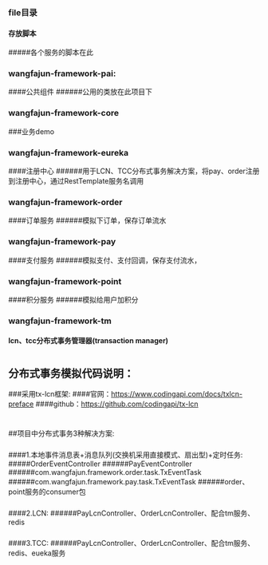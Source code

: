 ### file目录
#### 存放脚本
#####各个服务的脚本在此

### wangfajun-framework-pai:
####公共组件
######公用的类放在此项目下

### wangfajun-framework-core
###业务demo

### wangfajun-framework-eureka
####注册中心
######用于LCN、TCC分布式事务解决方案，将pay、order注册到注册中心，通过RestTemplate服务名调用

### wangfajun-framework-order
####订单服务
######模拟下订单，保存订单流水

### wangfajun-framework-pay
####支付服务
######模拟支付、支付回调，保存支付流水，

### wangfajun-framework-point
####积分服务
######模拟给用户加积分

### wangfajun-framework-tm
#### lcn、tcc分布式事务管理器(transaction manager)
#
## 分布式事务模拟代码说明：
###采用tx-lcn框架:
####官网：https://www.codingapi.com/docs/txlcn-preface
####github：https://github.com/codingapi/tx-lcn

#
##项目中分布式事务3种解决方案:
###
####1.本地事件消息表+消息队列(交换机采用直接模式、扇出型)+定时任务:
#####OrderEventController
######PayEventController
######com.wangfajun.framework.order.task.TxEventTask
######com.wangfajun.framework.pay.task.TxEventTask
######order、point服务的consumer包
###
####2.LCN:
######PayLcnController、OrderLcnController、配合tm服务、redis
###
####3.TCC:
######PayLcnController、OrderLcnController、配合tm服务、redis、eueka服务









